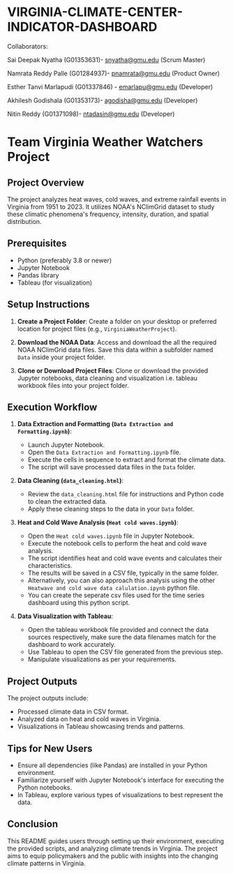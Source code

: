 # VIRGINIA-CLIMATE-CENTER-INDICATOR-DASHBOARD

Collaborators:

Sai Deepak Nyatha (G01353631)-  snyatha@gmu.edu (Scrum Master)

Namrata Reddy Palle (G01284937)-  pnamrata@gmu.edu (Product Owner)

Esther Tanvi Marlapudi (G01337846) - emarlapu@gmu.edu (Developer)

Akhilesh Godishala (G01353173)-  agodisha@gmu.edu (Developer)

Nitin Reddy (G01371098)- ntadasin@gmu.edu (Developer)


# Team Virginia Weather Watchers Project

## Project Overview
The project analyzes heat waves, cold waves, and extreme rainfall events in Virginia from 1951 to 2023. It utilizes NOAA's NClimGrid dataset to study these climatic phenomena's frequency, intensity, duration, and spatial distribution.

## Prerequisites
- Python (preferably 3.8 or newer)
- Jupyter Notebook
- Pandas library
- Tableau (for visualization)

## Setup Instructions
1. **Create a Project Folder**: Create a folder on your desktop or preferred location for project files (e.g., `VirginiaWeatherProject`).

2. **Download the NOAA Data**: Access and download the all the required NOAA NClimGrid data files. Save this data within a subfolder named `Data` inside your project folder.

3. **Clone or Download Project Files**: Clone or download the provided Jupyter notebooks, data cleaning and visualization i.e. tableau workbook files into your project folder.

## Execution Workflow
1. **Data Extraction and Formatting (`Data Extraction and Formatting.ipynb`)**:
   - Launch Jupyter Notebook.
   - Open the `Data Extraction and Formatting.ipynb` file.
   - Execute the cells in sequence to extract and format the climate data.
   - The script will save processed data files in the `Data` folder.

2. **Data Cleaning (`data_cleaning.html`)**:
   - Review the `data_cleaning.html` file for instructions and Python code to clean the extracted data.
   - Apply these cleaning steps to the data in your `Data` folder.

3. **Heat and Cold Wave Analysis (`Heat cold waves.ipynb`)**:
   - Open the `Heat cold waves.ipynb` file in Jupyter Notebook.
   - Execute the notebook cells to perform the heat and cold wave analysis.
   - The script identifies heat and cold wave events and calculates their characteristics.
   - The results will be saved in a CSV file, typically in the same folder.
   - Alternatively, you can also approach this analysis using the other `Heatwave and cold wave data calulation.ipynb` python file.
   - You can create the seperate csv files used for the time series dashboard using this python script.

4. **Data Visualization with Tableau**:
   - Open the tableau workbook file provided and connect the data sources respectively, make sure the data filenames match for the dashboard to work accurately.
   - Use Tableau to open the CSV file generated from the previous step.
   - Manipulate visualizations as per your requirements.

## Project Outputs
The project outputs include:
- Processed climate data in CSV format.
- Analyzed data on heat and cold waves in Virginia.
- Visualizations in Tableau showcasing trends and patterns.

## Tips for New Users
- Ensure all dependencies (like Pandas) are installed in your Python environment.
- Familiarize yourself with Jupyter Notebook's interface for executing the Python notebooks.
- In Tableau, explore various types of visualizations to best represent the data.

## Conclusion
This README guides users through setting up their environment, executing the provided scripts, and analyzing climate trends in Virginia. The project aims to equip policymakers and the public with insights into the changing climate patterns in Virginia.

